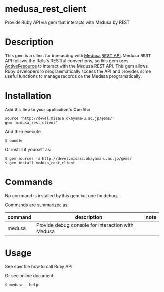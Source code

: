 # medusa_rest_client

Provide Ruby API via gem that interacts with Medusa by REST

# Description

This gem is a client for interacting with [Medusa][] [REST API][api].
Medusa REST API follows the Rails's RESTful conventions, so this gem uses [ActiveResource][] to interact with the Medusa REST API.
This gem allows Ruby developers to programmatically access the API and provides some useful functions to manage records on the Medusa programatically.

[medusa]: https://github.com/misasa/medusa/        "Medusa"
[api]: http://dream.misasa.okayama-u.ac.jp/documentation/MedusaRestAPI/ "Medusa Rest API"
[ActiveResource]: https://github.com/rails/activeresource/ "ActiveResource"
# Installation

Add this line to your application's Gemfile:

    source 'http://devel.misasa.okayama-u.ac.jp/gems/'
    gem 'medusa_rest_client'

And then execute:

    $ bundle

Or install it yourself as:

    $ gem sources -a http://devel.misasa.okayama-u.ac.jp/gems/
    $ gem install medusa_rest_client

# Commands

No command is installed by this gem but one for debug.

Commands are summarized as:

| command   | description                                       | note  |
|-----------|---------------------------------------------------|-------|
| medusa    | Provide debug console for interaction with Medusa |       |


# Usage

See specfile how to call Ruby API.

Or see online document:

    $ medusa --help
